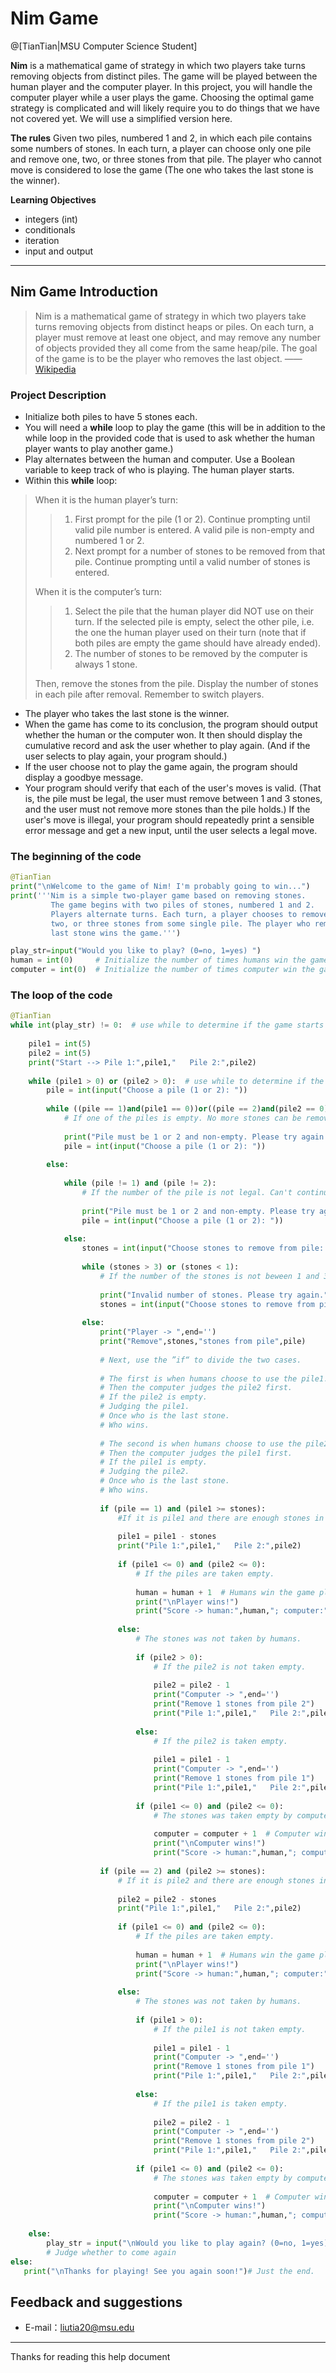 # Nim Game

@[TianTian|MSU Computer Science Student]

**Nim** is a mathematical game of strategy in which two players take turns removing objects from distinct piles. The game will be played between the human player and the computer player. In this project, you will handle the computer player while a user plays the game. Choosing the optimal game strategy is complicated and will likely require you to do things that we have not covered yet. We will use a simplified version here.

**The rules** Given two piles, numbered 1 and 2, in which each pile contains some numbers of stones. In each turn, a player can choose only one pile and remove one, two, or three stones from that pile. The player who cannot move is considered to lose the game (The one who takes the last stone is the winner).

**Learning Objectives**
- integers (int)
- conditionals
- iteration
- input and output

-------------------

## Nim Game Introduction

> Nim is a mathematical game of strategy in which two players take turns removing objects from distinct heaps or piles. On each turn, a player must remove at least one object, and may remove any number of objects provided they all come from the same heap/pile. The goal of the game is to be the player who removes the last object. —— [Wikipedia](https://en.wikipedia.org/wiki/Nim)

### Project Description
* Initialize both piles to have 5 stones each.
* You will need a **while** loop to play the game (this will be in addition to the while loop in the provided code that is used to ask whether the human player wants to play another game.)
* Play alternates between the human and computer. Use a Boolean variable to keep track of who is playing. The human player starts.
* Within this **while** loop:
>When it is the human player’s turn:
>>1. First prompt for the pile (1 or 2). Continue prompting until valid pile number is entered. A valid pile is non-empty and numbered 1 or 2.
>>2. Next prompt for a number of stones to be removed from that pile. Continue prompting until a valid number of stones is entered.
>
>When it is the computer’s turn:
>>1. Select the pile that the human player did NOT use on their turn. If the selected pile is empty, select the other pile, i.e. the one the human player used on their turn (note that if both piles are empty the game should have already ended).
>>2. The number of stones to be removed by the computer is always 1 stone.
>
>Then, remove the stones from the pile. Display the number of stones in each pile after removal. Remember to switch players.
* The player who takes the last stone is the winner.
* When the game has come to its conclusion, the program should output whether the human or the computer won. It then should display the cumulative record and ask the user whether to play again. (And if the user selects to play again, your program should.)
* If the user choose not to play the game again, the program should display a goodbye message.
* Your program should verify that each of the user's moves is valid. (That is, the pile must be legal, the user must remove between 1 and 3 stones, and the user must not remove more stones than the pile holds.) If the user's move is illegal, your program should repeatedly print a sensible error message and get a new input, until the user selects a legal move.

### The beginning of the code
```python
@TianTian
print("\nWelcome to the game of Nim! I'm probably going to win...")
print('''Nim is a simple two-player game based on removing stones.
         The game begins with two piles of stones, numbered 1 and 2. 
         Players alternate turns. Each turn, a player chooses to remove one, 
         two, or three stones from some single pile. The player who removes the
         last stone wins the game.''')

play_str=input("Would you like to play? (0=no, 1=yes) ")
human = int(0)     # Initialize the number of times humans win the game
computer = int(0)  # Initialize the number of times computer win the game
```
### The loop of the code
```python
@TianTian
while int(play_str) != 0:  # use while to determine if the game starts
    
    pile1 = int(5)
    pile2 = int(5)
    print("Start --> Pile 1:",pile1,"   Pile 2:",pile2)
    
    while (pile1 > 0) or (pile2 > 0):  # use while to determine if the pile is empty.
        pile = int(input("Choose a pile (1 or 2): "))
        
        while ((pile == 1)and(pile1 == 0))or((pile == 2)and(pile2 == 0)):
            # If one of the piles is empty. No more stones can be removed from this pile.
            
            print("Pile must be 1 or 2 and non-empty. Please try again.")
            pile = int(input("Choose a pile (1 or 2): "))
            
        else:
            
            while (pile != 1) and (pile != 2):
                # If the number of the pile is not legal. Can't continue.
                
                print("Pile must be 1 or 2 and non-empty. Please try again.")
                pile = int(input("Choose a pile (1 or 2): "))
                
            else:
                stones = int(input("Choose stones to remove from pile: "))
                
                while (stones > 3) or (stones < 1):
                    # If the number of the stones is not beween 1 and 3. Can't continue.
                    
                    print("Invalid number of stones. Please try again.")
                    stones = int(input("Choose stones to remove from pile: "))
                    
                else:
                    print("Player -> ",end='')
                    print("Remove",stones,"stones from pile",pile)
                    
                    # Next, use the ”if“ to divide the two cases.
                    
                    # The first is when humans choose to use the pile1.
                    # Then the computer judges the pile2 first.
                    # If the pile2 is empty.
                    # Judging the pile1.
                    # Once who is the last stone.
                    # Who wins.
                    
                    # The second is when humans choose to use the pile2.
                    # Then the computer judges the pile1 first.
                    # If the pile1 is empty.
                    # Judging the pile2.
                    # Once who is the last stone.
                    # Who wins.
                    
                    if (pile == 1) and (pile1 >= stones):
                        #If it is pile1 and there are enough stones in the pile1.
                        
                        pile1 = pile1 - stones
                        print("Pile 1:",pile1,"   Pile 2:",pile2)
                        
                        if (pile1 <= 0) and (pile2 <= 0):
                            # If the piles are taken empty.
                            
                            human = human + 1  # Humans win the game plus one.
                            print("\nPlayer wins!")
                            print("Score -> human:",human,"; computer:",computer)
                            
                        else:
                            # The stones was not taken by humans.
                            
                            if (pile2 > 0):
                                # If the pile2 is not taken empty.
                                
                                pile2 = pile2 - 1
                                print("Computer -> ",end='')
                                print("Remove 1 stones from pile 2")
                                print("Pile 1:",pile1,"   Pile 2:",pile2)
                                
                            else:
                                # If the pile2 is taken empty.
                                
                                pile1 = pile1 - 1
                                print("Computer -> ",end='')
                                print("Remove 1 stones from pile 1")
                                print("Pile 1:",pile1,"   Pile 2:",pile2)
                                
                            if (pile1 <= 0) and (pile2 <= 0):
                                # The stones was taken empty by computer.
                                
                                computer = computer + 1  # Computer win the game plus one.
                                print("\nComputer wins!")
                                print("Score -> human:",human,"; computer:",computer)
                                
                    if (pile == 2) and (pile2 >= stones):
                        # If it is pile2 and there are enough stones in the pile2.
                        
                        pile2 = pile2 - stones
                        print("Pile 1:",pile1,"   Pile 2:",pile2)
                        
                        if (pile1 <= 0) and (pile2 <= 0):
                            # If the piles are taken empty.
                            
                            human = human + 1  # Humans win the game plus one.
                            print("\nPlayer wins!")
                            print("Score -> human:",human,"; computer:",computer)
                            
                        else:
                            # The stones was not taken by humans.
                            
                            if (pile1 > 0):
                                # If the pile1 is not taken empty.
                                
                                pile1 = pile1 - 1
                                print("Computer -> ",end='')
                                print("Remove 1 stones from pile 1")
                                print("Pile 1:",pile1,"   Pile 2:",pile2)
                                
                            else:
                                # If the pile1 is taken empty.
                                
                                pile2 = pile2 - 1
                                print("Computer -> ",end='')
                                print("Remove 1 stones from pile 2")
                                print("Pile 1:",pile1,"   Pile 2:",pile2)
                                
                            if (pile1 <= 0) and (pile2 <= 0):
                                # The stones was taken empty by computer.
                                
                                computer = computer + 1  # Computer win the game plus one.
                                print("\nComputer wins!")
                                print("Score -> human:",human,"; computer:",computer)
                                
    else:
        play_str = input("\nWould you like to play again? (0=no, 1=yes) ")
        # Judge whether to come again
else:
   print("\nThanks for playing! See you again soon!")# Just the end.
```

## Feedback and suggestions
- E-mail：<liutia20@msu.edu>

---------
Thanks for reading this help document
